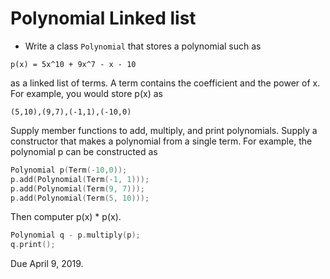 # Polynomial Linked list
* Write a class `Polynomial` that stores a polynomial such as
```
p(x) = 5x^10 + 9x^7 - x - 10
```
as a linked list of terms. A term contains the coefficient and the power of x. For example, you would store p(x) as
```
(5,10),(9,7),(-1,1),(-10,0)
```
Supply member functions to add, multiply, and print polynomials. Supply a constructor that makes a polynomial from a single term.
For example, the polynomial p can be constructed as
```cpp
Polynomial p(Term(-10,0));
p.add(Polynomial(Term(-1, 1)));
p.add(Polynomial(Term(9, 7)));
p.add(Polynomial(Term(5, 10)));
```
Then computer p(x) * p(x).
```cpp
Polynomial q - p.multiply(p);
q.print();
```

Due April 9, 2019.
